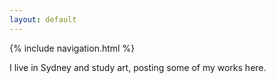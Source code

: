 ```yaml
---
layout: default
---
```

{% include navigation.html %}

<p>I live in Sydney and study art, posting some of my works here.</p>
